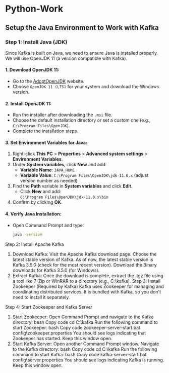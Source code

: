 # Python-Work

## Setup the Java Environment to Work with Kafka

### Step 1: Install Java (JDK)
Since Kafka is built on Java, we need to ensure Java is installed properly. We will use OpenJDK 11 (a version compatible with Kafka).

#### 1. Download OpenJDK 11:
- Go to the [AdoptOpenJDK](https://adoptopenjdk.net/) website.
- Choose `OpenJDK 11 (LTS)` for your system and download the Windows version.

#### 2. Install OpenJDK 11:
- Run the installer after downloading the `.msi` file.
- Choose the default installation directory or set a custom one (e.g., `C:\Program Files\OpenJDK`).
- Complete the installation steps.

#### 3. Set Environment Variables for Java:
1. Right-click **This PC** > **Properties** > **Advanced system settings** > **Environment Variables**.
2. Under **System variables**, click **New** and add:
   - **Variable Name**: `JAVA_HOME`
   - **Variable Value**: `C:\Program Files\OpenJDK\jdk-11.0.x` (adjust version number as needed)
3. Find the **Path** variable in **System variables** and click **Edit**.
   - Click **New** and add:  
     `C:\Program Files\OpenJDK\jdk-11.0.x\bin`
4. Confirm by clicking **OK**.

#### 4. Verify Java Installation:
- Open Command Prompt and type:
  ```bash
  java -version

Step 2: Install Apache Kafka
1. Download Kafka:
Visit the Apache Kafka download page.
Choose the latest stable version of Kafka. As of now, the latest stable version is Kafka 3.5.0 (check for the most recent version).
Download the Binary downloads for Kafka 3.5.0 (for Windows).
2. Extract Kafka:
Once the download is complete, extract the .tgz file using a tool like 7-Zip or WinRAR to a directory (e.g., C:\kafka).
Step 3: Install Zookeeper (Required by Kafka)
Kafka uses Zookeeper for managing and coordinating distributed services. It is bundled with Kafka, so you don't need to install it separately.

Step 4: Start Zookeeper and Kafka Server
1. Start Zookeeper:
Open Command Prompt and navigate to the Kafka directory:
bash
Copy code
cd C:\kafka
Run the following command to start Zookeeper:
bash
Copy code
zookeeper-server-start.bat config\zookeeper.properties
You should see logs indicating that Zookeeper has started. Keep this window open.
2. Start Kafka Server:
Open another Command Prompt window.
Navigate to the Kafka directory:
bash
Copy code
cd C:\kafka
Run the following command to start Kafka:
bash
Copy code
kafka-server-start.bat config\server.properties
You should see logs indicating Kafka is running. Keep this window open.
